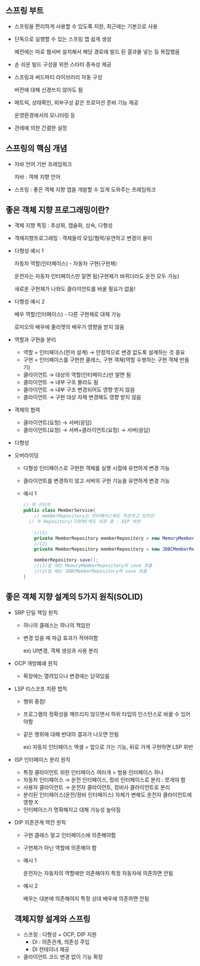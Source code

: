 ## 스프링 부트

- 스프링을 편리하게 사용할 수 있도록 지원, 최근에는 기본으로 사용
- 단독으로 실행할 수 있는 스프링 앱 쉽게 생성

  예전에는 따로 웹서버 설치해서 해당 경로에 빌드 된 결과물 넣는 등 복잡했음

- 손 쉬운 빌드 구성을 위한 스타터 종속성 제공
- 스프링과 써드파티 라이브러리 자동 구성

  버전에 대해 신경쓰지 않아도 됨

- 메트릭, 상태확인, 외부구성 같은 프로덕션 준비 기능 제공

  운영환경에서의 모니터링 등

- 관례에 의한 간결한 설정

## 스프링의 핵심 개념

- 자바 언어 기반 프레임워크

  자바 : 객체 지향 언어

- 스프링 : 좋은 객체 지향 앱을 개발할 수 있게 도와주는 프레임워크

## 좋은 객체 지향 프로그래밍이란?

- 객체 지향 특징 : 추상화, 캡슐화, 상속, 다형성
- 객체지향프로그래밍 : 객체들의 모임/협력/유연하고 변경이 용이
- 다형성 예시 1

  자동차 역할(인터페이스) - 자동차 구현(구현체)

  운전자는 자동차 인터페이스만 알면 됨(구현체가 바뀌더라도 운전 모두 가능)

  새로운 구현체가 나와도 클라이언트를 바꿀 필요가 없음!

- 다형성 예시 2

  배우 역할(인터페이스) - 다른 구현체로 대체 가능

  로미오의 배우에 줄리엣의 배우가 영향을 받지 않음

- 역할과 구현을 분리
    - 역할 = 인터페이스(먼저 설계) → 안정적으로 변경 없도록 설계하는 것 중요
    - 구현 = 인터페이스를 구현한 클래스, 구현 객체(역할 수행하는 구현 객체 만들기)
    - 클라이언트 → 대상의 역할(인터페이스)만 알면 됨
    - 클라이언트 → 내부 구조 몰라도 됨
    - 클라이언트 → 내부 구조 변경되어도 영향 받지 않음
    - 클라이언트 → 구현 대상 자체 변경해도 영향 받지 않음
- 객체의 협력
    - 클라이언트(요청) → 서버(응답)
    - 클라이언트(요청) → 서버+클라이언트(요청) → 서버(응답)
- 다형성
- 오버라이딩
    - 다형성 인터페이스로 구현한 객체를 실행 시점에 유연하게 변경 가능
    - 클라이언트를 변경하지 않고 서버의 구현 기능을 유연하게 변경 가능
    - 예시 1

        ```java
        // 위 이미지
        public class MemberService{
        	// memberRepository는 인터페이스에도 의존하고 있지만
          // 두 Repository(구현체)에도 의존 중 : DIP 위반
        	
        	//(1)
        	private MemberRepository memberRepository = new MemoryMemberRepository();
        	//(2)
        	private MemberRepository memberRepository = new JDBCMemberRepository();

        	memberRepository.save(); 
        	//(1)일 때는 MemoryMemberRepository의 save 호출 
        	//(2)일 때는 JDBCMemberRepository의 save 호출
        }
        ```

## 좋은 객체 지향 설계의 5가지 원칙(SOLID)

- SRP 단일 책임 원칙
    - 하나의 클래스는 하나의 책임만
    - 변경 있을 때 파급 효과가 적어야함

      ex) UI변경, 객체 생성과 사용 분리

- OCP 개방폐쇄 원칙
    - 확장에는 열려있으나 변경에는 닫혀있음
- LSP 리스코프 치환 법칙
    - 행위 중점!
    - 프로그램의 정확성을 깨뜨리지 않으면서 하위 타입의 인스턴스로 바꿀 수 있어야함
    - 같은 행위에 대해 반대의 결과가 나오면 안됨

      ex) 자동차 인터페이스 엑셀 = 앞으로 가는 기능, 뒤로 가게 구현하면 LSP 위반

- ISP 인터페이스 분리 원칙
    - 특정 클라이언트 위한 인터페이스 여러개 > 범용 인터페이스 하나
    - 자동차 인터페이스 → 운전 인터페이스, 정비 인터페이스로 분리 : 쪼개야 함
    - 사용자 클라이언트 → 운전자 클라이언트, 정비사 클라이언트로 분리
    - 분리된 인터페이스(운전/정비 인터페이스) 자체가 변해도 운전자 클라이언트에 영향 X
    - 인터페이스가 명확해지고 대체 가능성 높아짐
- DIP 의존관계 역전 원칙
    - 구현 클래스 말고 인터페이스에 의존해야함
    - 구현체가 아닌 역할에 의존해야 함
    - 예시 1

      운전자는 자동차의 역할에만 의존해야지 특정 자동차에 의존하면 안됨

    - 예시 2

      배우는 대본에 의존해야지 특정 상대 배우에 의존하면 안됨

  ## 객체지향 설계와 스프링

    - 스프링 : 다형성 + OCP, DIP 지원
        - DI : 의존관계, 의존성 주입
        - DI 컨테이너 제공
    - 클라이언트 코드 변경 없이 기능 확장